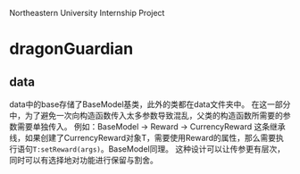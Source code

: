 Northeastern University Internship Project
# dragonGuardian

## data
data中的base存储了BaseModel基类，此外的类都在data文件夹中。
在这一部分中，为了避免一次向构造函数传入太多参数导致混乱，父类的构造函数所需要的参数需要单独传入。
例如：BaseModel -> Reward -> CurrencyReward 这条继承线，如果创建了CurrencyReward对象T，需要使用Reward的属性，那么需要执行语句`T:setReward(args)`。BaseModel同理。
这种设计可以让传参更有层次，同时可以有选择地对功能进行保留与割舍。